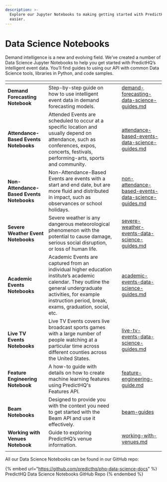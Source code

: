 ```yaml
---
description: >-
  Explore our Jupyter Notebooks to making getting started with PredictHQ data
  easier.
---
```


# Data Science Notebooks

Demand intelligence is a new and evolving field. We’ve created a number of Data Science Jupyter Notebooks to help you get started with PredictHQ’s intelligent event data. You’ll find guides to using our API with common Data Science tools, libraries in Python, and code samples.

<table data-card-size="large" data-view="cards"><thead><tr><th></th><th></th><th data-hidden></th><th data-hidden data-card-target data-type="content-ref"></th></tr></thead><tbody><tr><td><strong>Demand Forecasting Notebook</strong></td><td>Step-by-step guide on how to use intelligent event data in demand forecasting models.</td><td></td><td><a href="guides/features-api-guides/demand-forecasting-data-science-guides.md">demand-forecasting-data-science-guides.md</a></td></tr><tr><td><strong>Attendance-Based Events Notebooks</strong></td><td>Attended Events are scheduled to occur at a specific location and usually depend on attendance, such as conferences, expos, concerts, festivals, performing-arts, sports and community.</td><td></td><td><a href="guides/events-api-guides/attendance-based-events-data-science-guides.md">attendance-based-events-data-science-guides.md</a></td></tr><tr><td><strong>Non-Attendance-Based Events Notebooks</strong></td><td>Non-Attendance-Based Events are events with a start and end date, but are more fluid and distributed in impact, such as observances or school holidays.</td><td></td><td><a href="guides/events-api-guides/non-attendance-based-events-data-science-guides.md">non-attendance-based-events-data-science-guides.md</a></td></tr><tr><td><strong>Severe Weather Event Notebooks</strong></td><td>Severe weather is any dangerous meteorological phenomenon with the potential to cause damage, serious social disruption, or loss of human life.</td><td></td><td><a href="guides/events-api-guides/severe-weather-events-data-science-guides.md">severe-weather-events-data-science-guides.md</a></td></tr><tr><td><strong>Academic Events Notebooks</strong></td><td>Academic Events are captured from an individual higher education institute’s academic calendar. They outline the general undergraduate activities, for example instruction period, break, exams, graduation, social, etc.</td><td></td><td><a href="guides/events-api-guides/academic-events-data-science-guides.md">academic-events-data-science-guides.md</a></td></tr><tr><td><strong>Live TV Events Notebooks</strong></td><td>Live TV Events covers live broadcast sports games with a large number of people watching at a particular time across different counties across the United States.</td><td></td><td><a href="guides/live-tv-event-guides/live-tv-events-data-science-guides.md">live-tv-events-data-science-guides.md</a></td></tr><tr><td><strong>Feature Engineering Notebook</strong></td><td>A how-to guide with details on how to create machine learning features using PredictHQ's Features API.</td><td></td><td><a href="guides/features-api-guides/feature-engineering-guide.md">feature-engineering-guide.md</a></td></tr><tr><td><strong>Beam Notebooks</strong></td><td>Designed to provide you with the context you need to get started with the Beam API and use it effectively.</td><td></td><td><a href="guides/beam-guides/">beam-guides</a></td></tr><tr><td><strong>Working with Venues Notebook</strong></td><td>Guide to exploring PredictHQ’s venue information.</td><td></td><td><a href="guides/events-api-guides/working-with-venues.md">working-with-venues.md</a></td></tr><tr><td></td><td></td><td></td><td></td></tr></tbody></table>

All our Data Science Notebooks can be found in our GitHub repo:

{% embed url="https://github.com/predicthq/phq-data-science-docs" %}
PredictHQ Data Science Notebooks GitHub Repo
{% endembed %}
